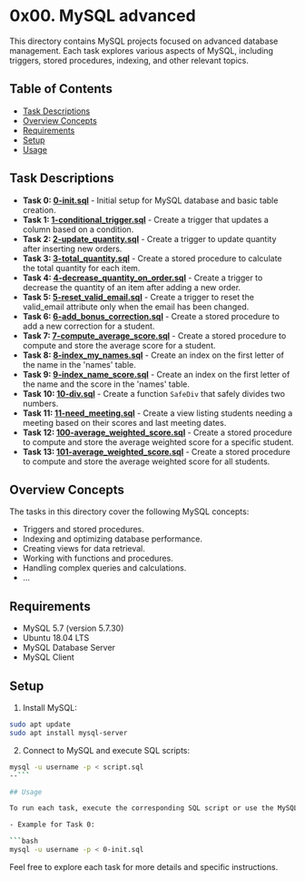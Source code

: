 # 0x00. MySQL advanced

This directory contains MySQL projects focused on advanced database management. Each task explores various aspects of MySQL, including triggers, stored procedures, indexing, and other relevant topics.

## Table of Contents

- [Task Descriptions](#task-descriptions)
- [Overview Concepts](#overview-concepts)
- [Requirements](#requirements)
- [Setup](#setup)
- [Usage](#usage)

## Task Descriptions

- **Task 0: [0-init.sql](0x00-MySQL_Advanced/0-init.sql)** - Initial setup for MySQL database and basic table creation.
- **Task 1: [1-conditional_trigger.sql](0x00-MySQL_Advanced/1-conditional_trigger.sql)** - Create a trigger that updates a column based on a condition.
- **Task 2: [2-update_quantity.sql](0x00-MySQL_Advanced/2-update_quantity.sql)** - Create a trigger to update quantity after inserting new orders.
- **Task 3: [3-total_quantity.sql](0x00-MySQL_Advanced/3-total_quantity.sql)** - Create a stored procedure to calculate the total quantity for each item.
- **Task 4: [4-decrease_quantity_on_order.sql](0x00-MySQL_Advanced/4-decrease_quantity_on_order.sql)** - Create a trigger to decrease the quantity of an item after adding a new order.
- **Task 5: [5-reset_valid_email.sql](0x00-MySQL_Advanced/5-reset_valid_email.sql)** - Create a trigger to reset the valid_email attribute only when the email has been changed.
- **Task 6: [6-add_bonus_correction.sql](0x00-MySQL_Advanced/6-add_bonus_correction.sql)** - Create a stored procedure to add a new correction for a student.
- **Task 7: [7-compute_average_score.sql](0x00-MySQL_Advanced/7-compute_average_score.sql)** - Create a stored procedure to compute and store the average score for a student.
- **Task 8: [8-index_my_names.sql](0x00-MySQL_Advanced/8-index_my_names.sql)** - Create an index on the first letter of the name in the 'names' table.
- **Task 9: [9-index_name_score.sql](0x00-MySQL_Advanced/9-index_name_score.sql)** - Create an index on the first letter of the name and the score in the 'names' table.
- **Task 10: [10-div.sql](0x00-MySQL_Advanced/10-div.sql)** - Create a function `SafeDiv` that safely divides two numbers.
- **Task 11: [11-need_meeting.sql](0x00-MySQL_Advanced/11-need_meeting.sql)** - Create a view listing students needing a meeting based on their scores and last meeting dates.
- **Task 12: [100-average_weighted_score.sql](0x00-MySQL_Advanced/100-average_weighted_score.sql)** - Create a stored procedure to compute and store the average weighted score for a specific student.
- **Task 13: [101-average_weighted_score.sql](0x00-MySQL_Advanced/101-average_weighted_score.sql)** - Create a stored procedure to compute and store the average weighted score for all students.

## Overview Concepts

The tasks in this directory cover the following MySQL concepts:

- Triggers and stored procedures.
- Indexing and optimizing database performance.
- Creating views for data retrieval.
- Working with functions and procedures.
- Handling complex queries and calculations.
- ...

## Requirements

- MySQL 5.7 (version 5.7.30)
- Ubuntu 18.04 LTS
- MySQL Database Server
- MySQL Client

## Setup

1. Install MySQL:

```bash
sudo apt update
sudo apt install mysql-server
```

2. Connect to MySQL and execute SQL scripts:

```bash
mysql -u username -p < script.sql
--```

## Usage

To run each task, execute the corresponding SQL script or use the MySQL client to interact with the database.

- Example for Task 0:

```bash
mysql -u username -p < 0-init.sql
```

Feel free to explore each task for more details and specific instructions.

